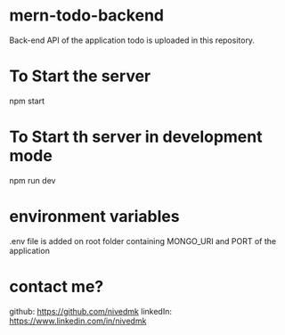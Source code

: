 # mern-todo-backend

Back-end API of the application todo is uploaded in this repository.

# To Start the server

npm start

# To Start th server in development mode

npm run dev

# environment variables

.env file is added on root folder containing MONGO_URI and PORT of the application

# contact me?

github: https://github.com/nivedmk
linkedIn: https://www.linkedin.com/in/nivedmk
